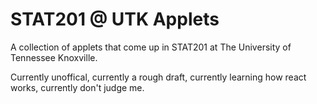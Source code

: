 # STAT201 @ UTK Applets

A collection of applets that come up in STAT201 at The University of Tennessee Knoxville.

Currently unoffical, currently a rough draft, currently learning how react works, currently don't judge me.
